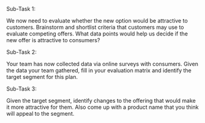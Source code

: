 Sub-Task 1:

We now need to evaluate whether the new option would be attractive to customers. Brainstorm and shortlist criteria that customers may use to evaluate competing offers. What data points would help us decide if the new offer is attractive to consumers? 

Sub-Task 2:

Your team has now collected data via online surveys with consumers. Given the data your team gathered, fill in your evaluation matrix and identify the target segment for this plan.  

Sub-Task 3:

Given the target segment, identify changes to the offering that would make it more attractive for them. Also come up with a product name that you think will appeal to the segment.
